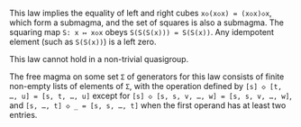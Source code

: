 This law implies the equality of left and right cubes `x◇(x◇x) = (x◇x)◇x`, which form a submagma, and the set of squares is also a submagma.  The squaring map `S: x ↦ x◇x` obeys `S(S(S(x))) = S(S(x))`.  Any idempotent element (such as `S(S(x))`) is a left zero.

This law cannot hold in a non-trivial quasigroup.

The free magma on some set `Σ` of generators for this law consists of finite non-empty lists of elements of `Σ`, with the operation defined by `[s] ◇ [t, …, u] = [s, t, …, u]` except for `[s] ◇ [s, s, v, …, w] = [s, s, v, …, w]`, and `[s, …, t] ◇ _ = [s, s, …, t]` when the first operand has at least two entries.
